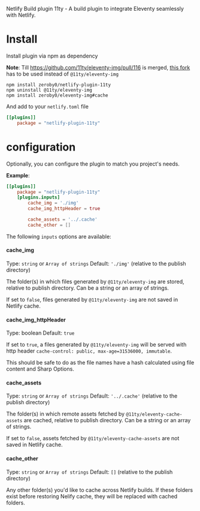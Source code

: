 Netlify Build plugin 11ty - A build plugin to integrate Eleventy seamlessly with
Netlify.

# Install

Install plugin via npm as dependency

**Note**: Till https://github.com/11ty/eleventy-img/pull/116 is merged,
[this fork](https://github.com/zeroby0/eleventy-img/tree/cache) has to be used instead of `@11ty/eleventy-img`

```
npm install zeroby0/netlify-plugin-11ty
npm uninstall @11ty/eleventy-img
npm install zeroby0/eleventy-img#cache
```

And add to your `netlify.toml` file

```toml
[[plugins]]
    package = "netlify-plugin-11ty"
```

# configuration

Optionally, you can configure the plugin to match you project's needs.

**Example**:

```toml
[[plugins]]
    package = "netlify-plugin-11ty"
    [plugins.inputs]
        cache_img = './img'
        cache_img_httpHeader = true

        cache_assets = '../.cache'
        cache_other = []
```

The following `inputs` options are available:

#### cache_img

Type: `string` or `Array of strings` Default: `'./img'` (relative to the publish
directory)

The folder(s) in which files generated by `@11ty/eleventy-img` are stored,
relative to publish directory. Can be a string or an array of strings.

If set to `false`, files generated by `@11ty/eleventy-img` are not saved in
Netlify cache.

#### cache_img_httpHeader

Type: boolean Default: `true`

If set to `true`, a files generated by `@11ty/eleventy-img` will be served with
http header `cache-control: public, max-age=31536000, immutable`.

This should be safe to do as the file names have a hash calculated using file
content and Sharp Options.

#### cache_assets

Type: `string` or `Array of strings` Default: `'../.cache'` (relative to the
publish directory)

The folder(s) in which remote assets fetched by `@11ty/eleventy-cache-assets`
are cached, relative to publish directory. Can be a string or an array of
strings.

If set to `false`, assets fetched by `@11ty/eleventy-cache-assets` are not saved
in Netlify cache.

#### cache_other

Type: `string` or `Array of strings` Default: `[]` (relative to the publish
directory)

Any other folder(s) you'd like to cache across Netlify builds. If these folders
exist before restoring Nelify cache, they will be replaced with cached folders.
